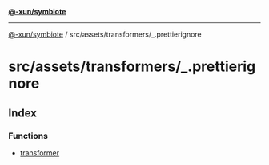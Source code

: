 [**@-xun/symbiote**](../../../../README.md)

***

[@-xun/symbiote](../../../../README.md) / src/assets/transformers/\_.prettierignore

# src/assets/transformers/\_.prettierignore

## Index

### Functions

- [transformer](functions/transformer.md)
